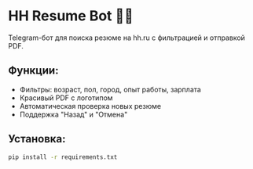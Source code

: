 # HH Resume Bot 🤖📄

Telegram-бот для поиска резюме на hh.ru с фильтрацией и отправкой PDF.

## Функции:
- Фильтры: возраст, пол, город, опыт работы, зарплата
- Красивый PDF с логотипом
- Автоматическая проверка новых резюме
- Поддержка "Назад" и "Отмена"

## Установка:
```bash
pip install -r requirements.txt